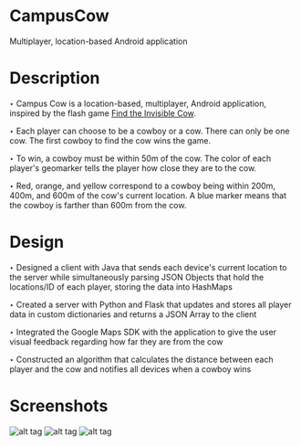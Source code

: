 # CampusCow
Multiplayer, location-based Android application

# Description
‣ Campus Cow is a location-based, multiplayer, Android application, inspired by the flash game [Find the Invisible Cow](http://findtheinvisiblecow.com/).

‣ Each player can choose to be a cowboy or a cow. There can only be one cow. The first cowboy to find the cow wins the game.

‣ To win, a cowboy must be within 50m of the cow. The color of each player's geomarker tells the player how close they are to the cow.

‣ Red, orange, and yellow correspond to a cowboy being within 200m, 400m, and 600m of the cow's current location. A blue marker means that the cowboy is farther than 600m from the cow.

# Design
‣ Designed a client with Java that sends each device's current location to the server while simultaneously parsing JSON Objects that hold the locations/ID of each player, storing the data into HashMaps

‣ Created a server with Python and Flask that updates and stores all player data in custom dictionaries and returns a JSON Array to the client

‣ Integrated the Google Maps SDK with the application to give the user visual feedback regarding how far they are from the cow

‣ Constructed an algorithm that calculates the distance between each player and the cow and notifies all devices when a cowboy wins

# Screenshots
![alt tag](http://i.imgur.com/95xnUaI.png)
![alt tag](http://i.imgur.com/Ebi4rGr.png)
![alt tag](http://i.imgur.com/BqZfVDF.png)
